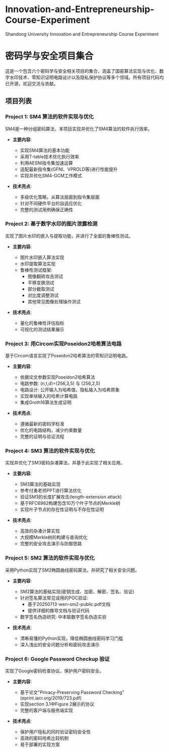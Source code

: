 # Innovation-and-Entrepreneurship-Course-Experiment
Shandong University Innovation and Entrepreneurship Course Experiment
# 密码学与安全项目集合

这是一个包含六个密码学与安全相关项目的集合，涵盖了国密算法实现与优化、数字水印技术、零知识证明电路设计以及隐私保护协议等多个领域。所有项目代码均已开源，欢迎交流与贡献。

## 项目列表

### Project 1: SM4 算法的软件实现与优化

SM4是一种分组密码算法，本项目实现并优化了SM4算法的软件执行效率。

- **主要内容**:
  - 实现SM4算法的基本功能
  - 采用T-table技术优化执行效率
  - 利用AESNI指令集加速运算
  - 适配最新指令集(GFNI、VPROLD等)进行性能提升
  - 实现并优化SM4-GCM工作模式

- **技术亮点**:
  - 多级优化策略，从算法层面到指令集层面
  - 针对不同硬件平台的自适应优化
  - 完整的测试用例确保正确性

### Project 2: 基于数字水印的图片泄露检测

实现了图片水印的嵌入与提取功能，并进行了全面的鲁棒性测试。

- **主要内容**:
  - 图片水印嵌入算法实现
  - 水印提取算法实现
  - 鲁棒性测试框架:
    - 图像翻转攻击测试
    - 平移变换测试
    - 部分截取测试
    - 对比度调整测试
    - 其他常见图像处理操作测试

- **技术亮点**:
  - 量化的鲁棒性评估指标
  - 可视化的测试结果展示

### Project 3: 用Circom实现Poseidon2哈希算法电路

基于Circom语言实现了Poseidon2哈希算法的零知识证明电路。

- **主要内容**:
  - 依据论文参数实现Poseidon2哈希算法
  - 电路参数: (n,t,d)=(256,3,5) 与 (256,2,5)
  - 电路设计: 公开输入为哈希值，隐私输入为哈希原象
  - 实现单块输入的哈希计算电路
  - 集成Groth16算法生成证明

- **技术亮点**:
  - 遵循最新的密码学标准
  - 优化的电路结构，减少约束数量
  - 完整的证明与验证流程

### Project 4: SM3 算法的软件实现与优化

实现并优化了SM3密码杂凑算法，并基于此实现了相关应用。

- **主要内容**:
  - SM3算法的基础实现
  - 参考付勇老师PPT进行算法优化
  - 验证SM3的长度扩展攻击(length-extension attack)
  - 基于RFC6962构建包含10万个叶子节点的Merkle树
  - 实现叶子节点的存在性证明与不存在性证明

- **技术亮点**:
  - 高效的杂凑计算实现
  - 大规模Merkle树的构建与查询优化
  - 完整的安全攻击演示与防御思路

### Project 5: SM2 算法的软件实现与优化

采用Python实现了SM2椭圆曲线密码算法，并研究了相关安全问题。

- **主要内容**:
  - SM2算法的基础实现(密钥生成、加密、解密、签名、验证)
  - 针对签名算法常见误用的POC验证:
    - 基于20250713-wen-sm2-public.pdf文档
    - 提供详细的推导文档与验证代码
  - 数字签名伪造研究: 中本聪数字签名伪造实验

- **技术亮点**:
  - 清晰易懂的Python实现，降低椭圆曲线密码学习门槛
  - 深入浅出的安全问题分析和密码攻击演示

### Project 6: Google Password Checkup 验证

实现了Google密码检查协议，保护用户密码安全。

- **主要内容**:
  - 基于论文"Privacy-Preserving Password Checking" (eprint.iacr.org/2019/723.pdf)
  - 实现section 3.1中Figure 2展示的协议
  - 完整的客户端与服务端实现

- **技术亮点**:
  - 保护用户隐私的同时验证密码安全性
  - 高效的密码哈希比较机制
  - 易于部署的实现方案
